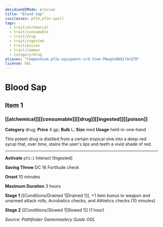 ```yaml
---
obsidianUIMode: preview
title: "Blood Sap"
cssclasses: pf2e,pf2e-spell
tags:
  - trait/alchemical
  - trait/consumable
  - trait/drug
  - trait/ingested
  - trait/poison
  - trait/common
  - category/drug
aliases: "Compendium.pf2e.equipment-srd.Item.PNwgGnN081l0cETR"
license: OGL
---
```

# Blood Sap
## Item 1
### [[alchemical]][[consumable]][[drug]][[ingested]][[poison]]

**Category** drug; 
**Price** 4 gp; 
**Bulk** L; **Size** med
**Usage** held-in-one-hand

This potent drug is distilled from a certain tropical vine into a deep-red syrup that, over time, stains the user's lips and teeth a vivid shade of red.

* * *

**Activate** `pf2:1` Interact (Ingested)

**Saving Throw** DC 16 Fortitude check

**Onset** 10 minutes

**Maximum Duration** 3 hours

**Stage 1** [[Conditions/Drained 1|Drained 1]], +1 item bonus to weapon and unarmed attack rolls, Acrobatics checks, and Athletics checks (10 minutes)

**Stage 2** [[Conditions/Slowed 1|Slowed 1]] (1 hour)

*Source: Pathfinder Gamemastery Guide*
*OGL*